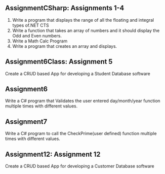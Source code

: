 ## AssignmentCSharp: Assignments 1-4

  1.  Write a program that displays the range of all the floating and integral types of.NET CTS
  2.  Write a function that takes an array of numbers and it should display the Odd and Even numbers.
  3.  Write a Math Calc Program
  4.  Write a program that creates an array and displays.
  
## Assignment6Class: Assignment 5

  Create a CRUD based App for developing a Student Database software
  
## Assignment6 
Write a C# program that Validates the user entered day/month/year function multiple times with different values.

## Assignment7 
 Write a C# program to call the CheckPrime(user defined) function multiple times with different values.
  
## Assignment12: Assignment 12
  Create a CRUD based App for developing a Customer Database software
  

